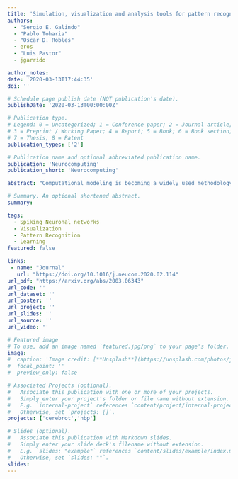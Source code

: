 ```yaml
---
title: 'Simulation, visualization and analysis tools for pattern recognition assessment with spiking neuronal networks'
authors:
  - "Sergio E. Galindo"
  - "Pablo Toharia"
  - "Oscar D. Robles"
  - eros
  - "Luis Pastor"
  - jgarrido

author_notes:
date: '2020-03-13T17:44:35'
doi: ''

# Schedule page publish date (NOT publication's date).
publishDate: '2020-03-13T00:00:00Z'

# Publication type.
# Legend: 0 = Uncategorized; 1 = Conference paper; 2 = Journal article;
# 3 = Preprint / Working Paper; 4 = Report; 5 = Book; 6 = Book section;
# 7 = Thesis; 8 = Patent
publication_types: ['2']

# Publication name and optional abbreviated publication name.
publication: 'Neurocomputing'
publication_short: 'Neurocomputing'

abstract: "Computational modeling is becoming a widely used methodology in modern neuroscience. However, as the complexity of the phenomena under study increases, the analysis of the results emerging from the simulations concomitantly becomes more challenging. In particular, the configuration and validation of brain circuits involving learning often require the processing of large amounts of action potentials and their comparison to the stimulation being presented to the input of the system. In this study we present a systematic work-flow for the configuration of spiking-neuronal-network-based learning systems including evolutionary algorithms for information transmission optimization, advanced visualization tools for the validation of the best suitable configuration and customized scripts for final quantitative evaluation of the learning capabilities. By integrating both grouped action potential information and stimulation-related events, the proposed visualization framework provides qualitatively assessment of the evolution of the learning process in the simulation under study. The proposed work-flow has been used to study how receptive fields emerge in a network of inhibitory interneurons with excitatory and inhibitory spike-timing dependent plasticity when it is exposed to repetitive and partially overlapped stimulation patterns. According to our results, the output population reliably detected the presence of the stimulation patterns, even when the fan-in ratio of the interneurons was considerably restricted."

# Summary. An optional shortened abstract.
summary:

tags:
  - Spiking Neuronal networks
  - Visualization
  - Pattern Recognition
  - Learning
featured: false

links:
 - name: "Journal"
   url: "https://doi.org/10.1016/j.neucom.2020.02.114"
url_pdf: "https://arxiv.org/abs/2003.06343"
url_code: ''
url_dataset: ''
url_poster: ''
url_project: ''
url_slides: ''
url_source: ''
url_video: ''

# Featured image
# To use, add an image named `featured.jpg/png` to your page's folder.
image:
#  caption: 'Image credit: [**Unsplash**](https://unsplash.com/photos/jdD8gXaTZsc)'
#  focal_point: ''
#  preview_only: false

# Associated Projects (optional).
#   Associate this publication with one or more of your projects.
#   Simply enter your project's folder or file name without extension.
#   E.g. `internal-project` references `content/project/internal-project/index.md`.
#   Otherwise, set `projects: []`.
projects: ['cerebrot','hbp']

# Slides (optional).
#   Associate this publication with Markdown slides.
#   Simply enter your slide deck's filename without extension.
#   E.g. `slides: "example"` references `content/slides/example/index.md`.
#   Otherwise, set `slides: ""`.
slides:
---
```

